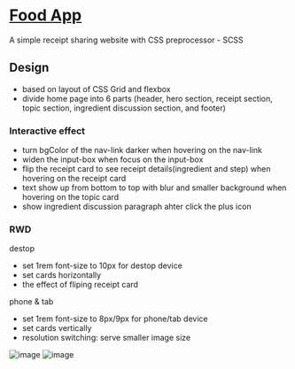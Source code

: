 # [Food App](https://venerable-narwhal-5c5c00.netlify.app)
A simple receipt sharing website with CSS preprocessor - SCSS

## Design
- based on layout of CSS Grid and flexbox
- divide home page into 6 parts (header, hero section, receipt section, topic section, ingredient discussion section, and footer)

### Interactive effect 
- turn bgColor of the nav-link darker when hovering on the nav-link
- widen the input-box when focus on the input-box  
- flip the receipt card to see receipt details(ingredient and step) when hovering on the receipt card
- text show up from bottom to top with blur and smaller background when hovering on the topic card
- show ingredient discussion paragraph ahter click the plus icon

### RWD
destop
- set 1rem font-size to 10px for destop device
- set cards horizontally
- the effect of fliping receipt card

phone & tab
- set 1rem font-size to 8px/9px for phone/tab device
- set cards vertically
- resolution switching: serve smaller image size 

![image](https://github.com/jssffl/food/blob/main/FoodApp-1.gif)
![image](https://github.com/jssffl/food/blob/main/FoodApp-2.gif)





